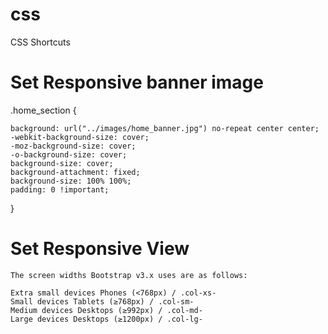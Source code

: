 # css
CSS Shortcuts


# Set Responsive banner image

.home_section 
{

    background: url("../images/home_banner.jpg") no-repeat center center;
    -webkit-background-size: cover;
    -moz-background-size: cover;
    -o-background-size: cover;
    background-size: cover;
    background-attachment: fixed;
    background-size: 100% 100%;
    padding: 0 !important;
}


<div id="top-banner" class="section" data-section="top-banner"><div class="home_section"></div></div>


# Set Responsive View

    The screen widths Bootstrap v3.x uses are as follows:

    Extra small devices Phones (<768px) / .col-xs-
    Small devices Tablets (≥768px) / .col-sm-
    Medium devices Desktops (≥992px) / .col-md-
    Large devices Desktops (≥1200px) / .col-lg-
